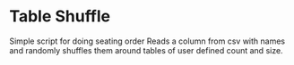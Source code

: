 # Table Shuffle

Simple script for doing seating order
Reads a column from csv with names and randomly shuffles them around tables of user defined count and size.
